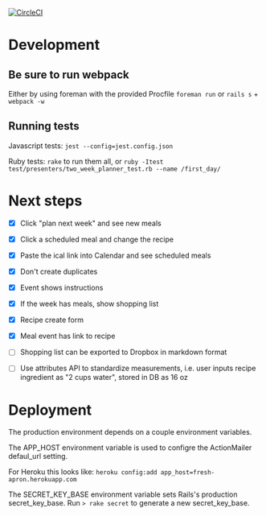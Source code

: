 [![CircleCI](https://circleci.com/gh/briancantrell/fresh-apron.svg?style=svg)](https://circleci.com/gh/briancantrell/fresh-apron)

# Development
## Be sure to run webpack
Either by using foreman with the provided Procfile
`foreman run`
or
`rails s` + `webpack -w`

## Running tests
Javascript tests:
`jest --config=jest.config.json`

Ruby tests:
`rake` to run them all, or
`ruby -Itest test/presenters/two_week_planner_test.rb --name /first_day/`

# Next steps
 - [x] Click "plan next week" and see new meals
 - [x] Click a scheduled meal and change the recipe
 - [x] Paste the ical link into Calendar and see scheduled meals
 - [x] Don't create duplicates

 - [x] Event shows instructions
 - [x] If the week has meals, show shopping list
 - [x] Recipe create form
 - [x] Meal event has link to recipe

 - [ ] Shopping list can be exported to Dropbox in markdown format
 - [ ] Use attributes API to standardize measurements, i.e. user inputs recipe ingredient as "2 cups water", stored in DB as 16 oz

# Deployment
The production environment depends on a couple environment variables.

The APP_HOST environment variable is used to configre the ActionMailer defaul_url setting.

For Heroku this looks like:
`heroku config:add app_host=fresh-apron.herokuapp.com`

The SECRET_KEY_BASE environment variable sets Rails's production secret_key_base.
Run `> rake secret` to generate a new secret_key_base.

